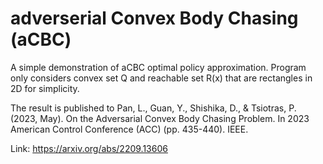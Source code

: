# adverserial Convex Body Chasing (aCBC)
A simple demonstration of aCBC optimal policy approximation. Program only considers convex set Q and reachable set R(x) that are rectangles in 2D for simplicity. 

The result is published to 
Pan, L., Guan, Y., Shishika, D., & Tsiotras, P. (2023, May). On the Adversarial Convex Body Chasing Problem. In 2023 American Control Conference (ACC) (pp. 435-440). IEEE.

Link: https://arxiv.org/abs/2209.13606 

